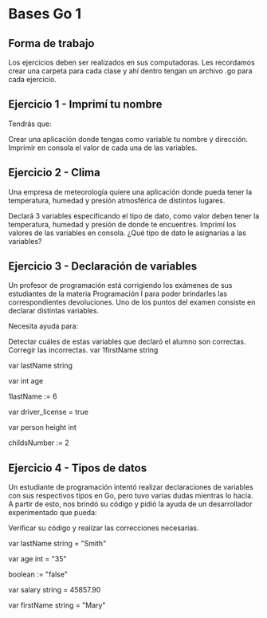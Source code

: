 # Bases Go 1

## Forma de trabajo

Los ejercicios deben ser realizados en sus computadoras. Les recordamos crear una carpeta para cada clase y ahí dentro tengan un archivo .go para cada ejercicio.

## Ejercicio 1 - Imprimí tu nombre
Tendrás que:

Crear una aplicación donde tengas como variable tu nombre y dirección.
Imprimir en consola el valor de cada una de las variables.



## Ejercicio 2 - Clima

Una empresa de meteorología quiere una aplicación donde pueda tener la temperatura, humedad y presión atmosférica de distintos lugares.

Declará 3 variables especificando el tipo de dato, como valor deben tener la temperatura, humedad y presión de donde te encuentres.
Imprimí los valores de las variables en consola.
¿Qué tipo de dato le asignarías a las variables?

## Ejercicio 3 - Declaración de variables

Un profesor de programación está corrigiendo los exámenes de sus estudiantes de la materia Programación I para poder brindarles las correspondientes devoluciones. Uno de los puntos del examen consiste en declarar distintas variables.

Necesita ayuda para:

Detectar cuáles de estas variables que declaró el alumno son correctas.
Corregir las incorrectas.
   var 1firstName string

   var lastName string

   var int age

   1lastName := 6

   var driver_license = true

   var person height int

   childsNumber := 2

                
## Ejercicio 4 - Tipos de datos

Un estudiante de programación intentó realizar declaraciones de variables con sus respectivos tipos en Go, pero tuvo varias dudas mientras lo hacía. A partir de esto, nos brindó su código y pidió la ayuda de un desarrollador experimentado que pueda:

Verificar su código y realizar las correcciones necesarias.

   var lastName string = "Smith"

   var age int = "35"

   boolean := "false"

   var salary string = 45857.90

   var firstName string = "Mary"

